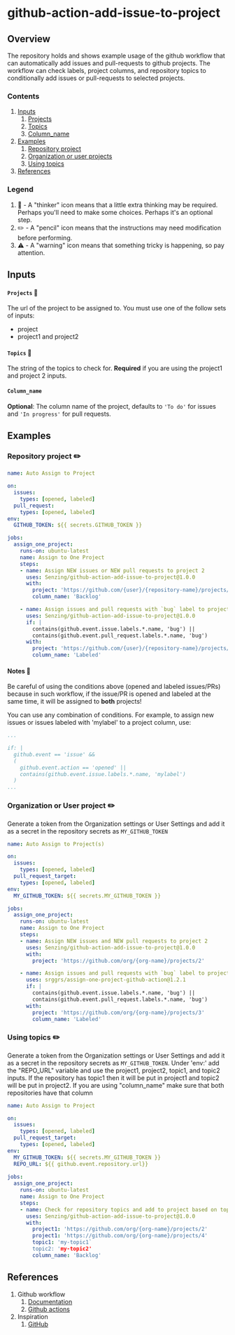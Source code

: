 # github-action-add-issue-to-project

## Overview

The repository holds and shows example usage of the github workflow that can automatically add issues and pull-requests to github projects. The workflow can check labels, project columns, and repository topics to conditionally add issues or pull-requests to selected projects.

### Contents

1. [Inputs](#inputs)
    1. [Projects](#projects)
    1. [Topics](#topics)
    1. [Column_name](#column_name)
1. [Examples](#examples)
    1. [Repository project](#repository-project)
    1. [Organization or user projects](#organization-or-user-project)
    1. [Using topics](#using-topics)
1. [References](#references)

### Legend

1. :thinking: - A "thinker" icon means that a little extra thinking may be required.
   Perhaps you'll need to make some choices.
   Perhaps it's an optional step.
1. :pencil2: - A "pencil" icon means that the instructions may need modification before performing.
1. :warning: - A "warning" icon means that something tricky is happening, so pay attention.

## Inputs

#### `Projects` :thinking:

The url of the project to be assigned to.
You must use one of the follow sets of inputs:
- project
- project1 and project2

#### `Topics` :thinking:

The string of the topics to check for. **Required** if you are using the project1 and project 2 inputs.

#### `Column_name`

**Optional**: The column name of the project, defaults to `'To do'` for issues and `'In progress'` for pull requests.

## Examples

### Repository project :pencil2:

```yaml
name: Auto Assign to Project

on:
  issues:
    types: [opened, labeled]
  pull_request:
    types: [opened, labeled]
env:
  GITHUB_TOKEN: ${{ secrets.GITHUB_TOKEN }}

jobs:
  assign_one_project:
    runs-on: ubuntu-latest
    name: Assign to One Project
    steps:
    - name: Assign NEW issues or NEW pull requests to project 2
      uses: Senzing/github-action-add-issue-to-project@1.0.0
      with:
        project: 'https://github.com/{user}/{repository-name}/projects/2'
        column_name: 'Backlog'

    - name: Assign issues and pull requests with `bug` label to project 3
      uses: Senzing/github-action-add-issue-to-project@1.0.0
      if: |
        contains(github.event.issue.labels.*.name, 'bug') ||
        contains(github.event.pull_request.labels.*.name, 'bug')
      with:
        project: 'https://github.com/{user}/{repository-name}/projects/2'
        column_name: 'Labeled'
```

#### __Notes__ :thinking:
Be careful of using the conditions above (opened and labeled issues/PRs) because in such workflow, if the issue/PR is opened and labeled at the same time, it will be assigned to __both__ projects!


You can use any combination of conditions. For example, to assign new issues or issues labeled with 'mylabel' to a project column, use:
```yaml
...

if: |
  github.event == 'issue' &&
  (
    github.event.action == 'opened' ||
    contains(github.event.issue.labels.*.name, 'mylabel')
  )
...
```

### Organization or User project :pencil2:

Generate a token from the Organization settings or User Settings and add it as a secret in the repository secrets as `MY_GITHUB_TOKEN`

```yaml
name: Auto Assign to Project(s)

on:
  issues:
    types: [opened, labeled]
  pull_request_target:
    types: [opened, labeled]
env:
  MY_GITHUB_TOKEN: ${{ secrets.MY_GITHUB_TOKEN }}

jobs:
  assign_one_project:
    runs-on: ubuntu-latest
    name: Assign to One Project
    steps:
    - name: Assign NEW issues and NEW pull requests to project 2
      uses: Senzing/github-action-add-issue-to-project@1.0.0
      with:
        project: 'https://github.com/org/{org-name}/projects/2'

    - name: Assign issues and pull requests with `bug` label to project 3
      uses: srggrs/assign-one-project-github-action@1.2.1
      if: |
        contains(github.event.issue.labels.*.name, 'bug') ||
        contains(github.event.pull_request.labels.*.name, 'bug')
      with:
        project: 'https://github.com/org/{org-name}/projects/3'
        column_name: 'Labeled'
```

### Using topics :pencil2:

Generate a token from the Organization settings or User Settings and add it as a secret in the repository secrets as `MY_GITHUB_TOKEN`.
Under 'env:' add the "REPO_URL" variable and use the project1, project2, topic1, and topic2 inputs. If the repository has topic1 then it will be put in project1 and topic2 will be put in project2. If you are using "column_name" make sure that both repositories have that column

```yaml
name: Auto Assign to Project

on:
  issues:
    types: [opened, labeled]
  pull_request_target:
    types: [opened, labeled]
env:
  MY_GITHUB_TOKEN: ${{ secrets.MY_GITHUB_TOKEN }}
  REPO_URL: ${{ github.event.repository.url}}
  
jobs:
  assign_one_project:
    runs-on: ubuntu-latest
    name: Assign to One Project
    steps:
    - name: Check for repository topics and add to project based on topic
      uses: Senzing/github-action-add-issue-to-project@1.0.0
      with:
        project1: 'https://github.com/org/{org-name}/projects/2'
        project1: 'https://github.com/org/{org-name}/projects/4'
        topic1: 'my-topic1`
        topic2: 'my-topic2'
        column_name: 'Backlog'
```

## References

1. Github workflow
    1. [Documentation](https://docs.github.com/en/rest/reference/actions)
    1. [Github actions](https://github.com/features/actions)
1. Inspiration
    1. [GitHub](https://github.com/srggrs/assign-one-project-github-action)
